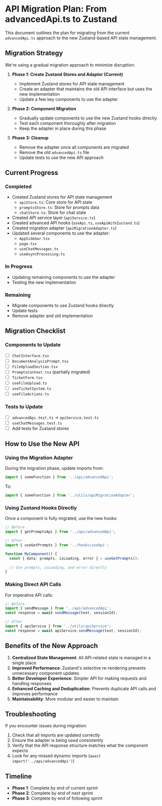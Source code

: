 # API Migration Plan: From advancedApi.ts to Zustand

This document outlines the plan for migrating from the current `advancedApi.ts` approach to the new Zustand-based API state management.

## Migration Strategy

We're using a gradual migration approach to minimize disruption:

1. **Phase 1: Create Zustand Stores and Adapter (Current)**
   - Implement Zustand stores for API state management
   - Create an adapter that maintains the old API interface but uses the new implementation
   - Update a few key components to use the adapter

2. **Phase 2: Component Migration**
   - Gradually update components to use the new Zustand hooks directly
   - Test each component thoroughly after migration
   - Keep the adapter in place during this phase

3. **Phase 3: Cleanup**
   - Remove the adapter once all components are migrated
   - Remove the old `advancedApi.ts` file
   - Update tests to use the new API approach

## Current Progress

### Completed
- Created Zustand stores for API state management
  - `apiStore.ts`: Core store for API state
  - `promptsStore.ts`: Store for prompts data
  - `chatStore.ts`: Store for chat state
- Created API service layer (`apiService.ts`)
- Created advanced API hooks (`useApi.ts`, `useApiWithZustand.ts`)
- Created migration adapter (`apiMigrationAdapter.ts`)
- Updated several components to use the adapter:
  - `AppSidebar.tsx`
  - `page.tsx`
  - `useChatMessages.ts`
  - `useAsyncProcessing.ts`

### In Progress
- Updating remaining components to use the adapter
- Testing the new implementation

### Remaining
- Migrate components to use Zustand hooks directly
- Update tests
- Remove adapter and old implementation

## Migration Checklist

### Components to Update

- [ ] `ChatInterface.tsx`
- [ ] `DocumentAnalysisPrompt.tsx`
- [ ] `FileUploadSection.tsx`
- [ ] `PromptsContext.tsx` (partially migrated)
- [ ] `TicketForm.tsx`
- [ ] `useFileUpload.ts`
- [ ] `useTicketSystem.ts`
- [ ] `useFileActions.ts`

### Tests to Update

- [ ] `advancedApi.test.ts` → `apiService.test.ts`
- [ ] `useChatMessages.test.ts`
- [ ] Add tests for Zustand stores

## How to Use the New API

### Using the Migration Adapter

During the migration phase, update imports from:

```typescript
import { someFunction } from '../api/advancedApi';
```

To:

```typescript
import { someFunction } from '../utils/apiMigrationAdapter';
```

### Using Zustand Hooks Directly

Once a component is fully migrated, use the new hooks:

```typescript
// Before
import { getPromptsApi } from '../api/advancedApi';

// After
import { useGetPrompts } from '../hooks/useApi';

function MyComponent() {
  const { data: prompts, isLoading, error } = useGetPrompts();
  
  // Use prompts, isLoading, and error directly
}
```

### Making Direct API Calls

For imperative API calls:

```typescript
// Before
import { sendMessage } from '../api/advancedApi';
const response = await sendMessage(text, sessionId);

// After
import { apiService } from '../utils/apiService';
const response = await apiService.sendMessage(text, sessionId);
```

## Benefits of the New Approach

1. **Centralized State Management**: All API-related state is managed in a single place
2. **Improved Performance**: Zustand's selective re-rendering prevents unnecessary component updates
3. **Better Developer Experience**: Simpler API for making requests and handling responses
4. **Enhanced Caching and Deduplication**: Prevents duplicate API calls and improves performance
5. **Maintainability**: More modular and easier to maintain

## Troubleshooting

If you encounter issues during migration:

1. Check that all imports are updated correctly
2. Ensure the adapter is being used consistently
3. Verify that the API response structure matches what the component expects
4. Look for any missed dynamic imports (`await import('../api/advancedApi')`)

## Timeline

- **Phase 1**: Complete by end of current sprint
- **Phase 2**: Complete by end of next sprint
- **Phase 3**: Complete by end of following sprint
